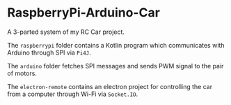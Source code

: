 # RaspberryPi-Arduino-Car

A 3-parted system of my RC Car project.

The `raspberrypi` folder contains a Kotlin program which communicates with Arduino through SPI via `Pi4J`.

The `arduino` folder fetches SPI messages and sends PWM signal to the pair of motors.

The `electron-remote` contains an electron project for controlling the car from a computer through Wi-Fi via `Socket.IO`.
